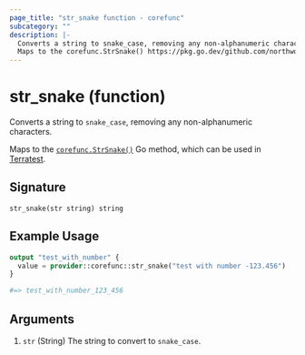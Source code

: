 ```yaml
---
page_title: "str_snake function - corefunc"
subcategory: ""
description: |-
  Converts a string to snake_case, removing any non-alphanumeric characters.
  Maps to the corefunc.StrSnake() https://pkg.go.dev/github.com/northwood-labs/terraform-provider-corefunc/corefunc#StrSnake Go method, which can be used in Terratest https://terratest.gruntwork.io.
---
```


# str_snake (function)

Converts a string to `snake_case`, removing any non-alphanumeric characters.

Maps to the [`corefunc.StrSnake()`](https://pkg.go.dev/github.com/northwood-labs/terraform-provider-corefunc/corefunc#StrSnake) Go method, which can be used in [Terratest](https://terratest.gruntwork.io).

## Signature

<!-- signature generated by tfplugindocs -->
```text
str_snake(str string) string
```

## Example Usage

```terraform
output "test_with_number" {
  value = provider::corefunc::str_snake("test with number -123.456")
}

#=> test_with_number_123_456
```

## Arguments

<!-- arguments generated by tfplugindocs -->
1. `str` (String) The string to convert to `snake_case`.
